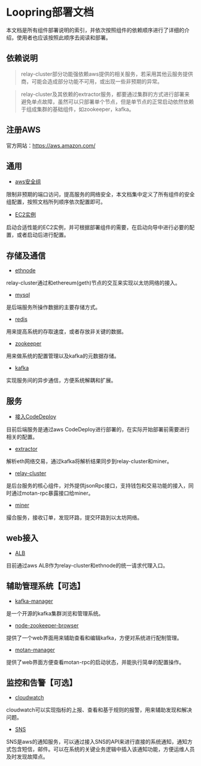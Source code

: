 # Loopring部署文档

本文档是所有组件部署说明的索引，并依次按照组件的依赖顺序进行了详细的介绍，使用者也应该按照此顺序去阅读和部署。

## 依赖说明

> relay-cluster部分功能强依赖aws提供的相关服务，若采用其他云服务提供商，可能会造成部分功能不可用，或出现一些非预期的异常。

> relay-cluster及其依赖的extractor服务，都要通过集群的方式进行部署来避免单点故障，虽然可以只部署单个节点，但是单节点的正常启动依然依赖于组成集群的基础组件，如zookeeper，kafka。

## 注册AWS

官方网站：https://aws.amazon.com/

## 通用

* [aws安全组](security_group_cn.md)

限制非预期的端口访问，提高服务的网络安全，本文档集中定义了所有组件的安全组配置，按照文档所列顺序依次配置即可。

* [EC2实例](new_ec2_cn.md)

启动合适性能的EC2实例，并可根据部署组件的需要，在启动向导中进行必要的配置，或者启动后进行配置。

## 存储及通信
* [ethnode](deploy_geth_cn.md)

relay-cluster通过和ethereum(geth)节点的交互来实现以太坊网络的接入。

* [mysql](deploy_mysql_cn.md)

是后端服务所操作数据的主要存储方式。

* [redis](deploy_redis_cn.md)

用来提高系统的存取速度，或者存放非关键的数据。

* [zookeeper](deploy_zookeeper_cn.md)

用来做系统的配置管理以及kafka的元数据存储。

* [kafka](deploy_kafka_cn.md)

实现服务间的异步通信，方便系统解耦和扩展。

## 服务
* [接入CodeDeploy](codedeploy_cn.md)

目前后端服务是通过aws CodeDeploy进行部署的，在实际开始部署前需要进行相关的配置。

* [extractor](deploy_extractor_cn.md)

解析eth网络交易，通过kafka将解析结果同步到relay-cluster和miner。

* [relay-cluster](deploy_relay_cluster_cn.md)

是后台服务的核心组件，对外提供jsonRpc接口，支持钱包和交易功能的接入，同时通过motan-rpc暴露接口给miner。

* [miner](deploy_miner_cn.md)

撮合服务，接收订单，发现环路，提交环路到以太坊网络。

## web接入

* [ALB](deploy_alb_cn.md)

目前通过aws ALB作为relay-cluster和ethnode的统一请求代理入口。

## 辅助管理系统【可选】
* [kafka-manager](deploy_kafka_manager_cn.md)

是一个开源的kafka集群浏览和管理系统。

* [node-zookeeper-browser](deploy_zk_browser_cn.md)

提供了一个web界面用来辅助查看和编辑kafka，方便对系统进行配制管理。

* [motan-manager](deploy_motan_manager_cn.md)

提供了web界面方便查看motan-rpc的启动状态，并能执行简单的配置操作。

## 监控和告警【可选】
* [cloudwatch](cloudwatch_cn.md)

cloudwatch可以实现指标的上报、查看和基于规则的报警，用来辅助发现和解决问题。

* [SNS](sns_cn.md)

SNS是aws的通知服务，可以通过接入SNS的API来进行直接的系统通知，通知方式包含短信，邮件。可以在系统的关键业务逻辑中插入该通知功能，方便运维人员及时发现故障点。
